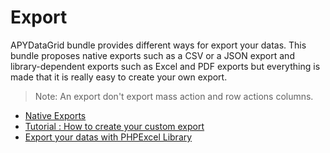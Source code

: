# Export

APYDataGrid bundle provides different ways for export your datas. This bundle proposes native exports such as a CSV or a JSON export and library-dependent exports such as Excel and PDF exports but everything is made that it is really easy to create your own export.

> Note: An export don't export mass action and row actions columns.

* [Native Exports](native_exports/)
* [Tutorial : How to create your custom export](create_export.md)
* [Export your datas with PHPExcel Library](library-dependent_exports/PHPExcel/)